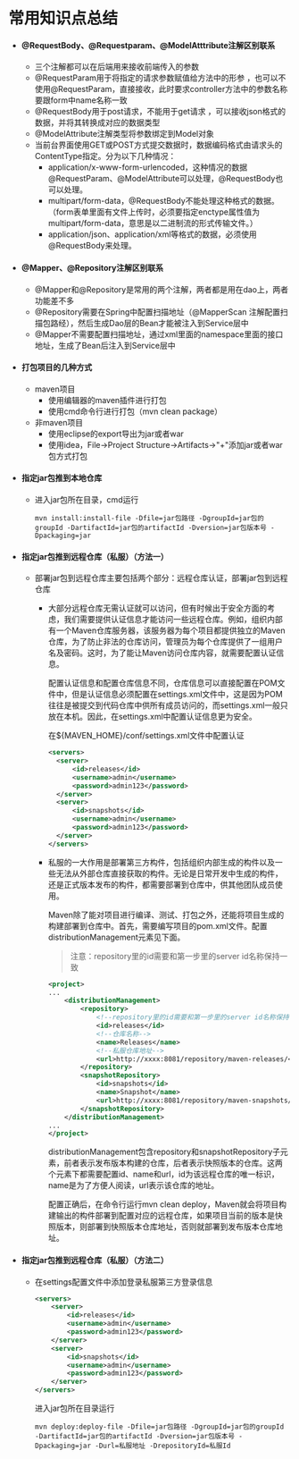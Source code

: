 # 常用知识点总结

* #### @RequestBody、@Requestparam、@ModelAtttribute注解区别联系

  * 三个注解都可以在后端用来接收前端传入的参数
  * @RequestParam用于将指定的请求参数赋值给方法中的形参 ，也可以不使用@RequestParam，直接接收，此时要求controller方法中的参数名称要跟form中name名称一致 
  * @RequestBody用于post请求，不能用于get请求 ，可以接收json格式的数据，并将其转换成对应的数据类型 
  * @ModelAttribute注解类型将参数绑定到Model对象 
  * 当前台界面使用GET或POST方式提交数据时，数据编码格式由请求头的ContentType指定。分为以下几种情况：
    * application/x-www-form-urlencoded，这种情况的数据@RequestParam、@ModelAttribute可以处理，@RequestBody也可以处理。
    * multipart/form-data，@RequestBody不能处理这种格式的数据。（form表单里面有文件上传时，必须要指定enctype属性值为multipart/form-data，意思是以二进制流的形式传输文件。）
    * application/json、application/xml等格式的数据，必须使用@RequestBody来处理。 

* #### @Mapper、@Repository注解区别联系

  * @Mapper和@Repository是常用的两个注解，两者都是用在dao上，两者功能差不多 
  * @Repository需要在Spring中配置扫描地址（@MapperScan 注解配置扫描包路经），然后生成Dao层的Bean才能被注入到Service层中 
  * @Mapper不需要配置扫描地址，通过xml里面的namespace里面的接口地址，生成了Bean后注入到Service层中 

* #### 打包项目的几种方式

  * maven项目
    * 使用编辑器的maven插件进行打包
    * 使用cmd命令行进行打包（mvn clean package）
  * 非maven项目
    * 使用eclipse的export导出为jar或者war
    * 使用idea，File->Project Structure->Artifacts->"+"添加jar或者war包方式打包

* #### 指定jar包推到本地仓库

  * 进入jar包所在目录，cmd运行

    ```
    mvn install:install-file -Dfile=jar包路径 -DgroupId=jar包的groupId -DartifactId=jar包的artifactId -Dversion=jar包版本号 -Dpackaging=jar
    ```

* #### 指定jar包推到远程仓库（私服）（方法一）

  * 部署jar包到远程仓库主要包括两个部分：远程仓库认证，部署jar包到远程仓库 

    * 大部分远程仓库无需认证就可以访问，但有时候出于安全方面的考虑，我们需要提供认证信息才能访问一些远程仓库。例如，组织内部有一个Maven仓库服务器，该服务器为每个项目都提供独立的Maven仓库，为了防止非法的仓库访问，管理员为每个仓库提供了一组用户名及密码。这时，为了能让Maven访问仓库内容，就需要配置认证信息。

      配置认证信息和配置仓库信息不同，仓库信息可以直接配置在POM文件中，但是认证信息必须配置在settings.xml文件中，这是因为POM往往是被提交到代码仓库中供所有成员访问的，而settings.xml一般只放在本机。因此，在settings.xml中配置认证信息更为安全。

      在${MAVEN_HOME}/conf/settings.xml文件中配置认证

      ```xml
      <servers>
      	<server>
      		<id>releases</id>
      		<username>admin</username>
      		<password>admin123</password>
      	</server>
      	<server>
      		<id>snapshots</id>
      		<username>admin</username>
      		<password>admin123</password>
      	</server>
      </servers>
      ```

    * 私服的一大作用是部署第三方构件，包括组织内部生成的构件以及一些无法从外部仓库直接获取的构件。无论是日常开发中生成的构件，还是正式版本发布的构件，都需要部署到仓库中，供其他团队成员使用。

      Maven除了能对项目进行编译、测试、打包之外，还能将项目生成的构建部署到仓库中。首先，需要编写项目的pom.xml文件。配置distributionManagement元素见下面。

      > 注意：repository里的id需要和第一步里的server id名称保持一致

      ```xml
      <project>
      ...
          <distributionManagement>
              <repository>
                  <!--repository里的id需要和第一步里的server id名称保持一致-->
                  <id>releases</id>
                  <!--仓库名称-->
                  <name>Releases</name>
                  <!--私服仓库地址-->
                  <url>http://xxxx:8081/repository/maven-releases/</url>
              </repository>
              <snapshotRepository>
                  <id>snapshots</id>
                  <name>Snapshot</name>
                  <url>http://xxxx:8081/repository/maven-snapshots/</url>
              </snapshotRepository>
          </distributionManagement>
      ...
      </project>
      ```

      distributionManagement包含repository和snapshotRepository子元素，前者表示发布版本构建的仓库，后者表示快照版本的仓库。这两个元素下都需要配置id、name和url，id为该远程仓库的唯一标识，name是为了方便人阅读，url表示该仓库的地址。

      配置正确后，在命令行运行mvn clean deploy，Maven就会将项目构建输出的构件部署到配置对应的远程仓库，如果项目当前的版本是快照版本，则部署到快照版本仓库地址，否则就部署到发布版本仓库地址。

* #### 指定jar包推到远程仓库（私服）（方法二）

  * 在settings配置文件中添加登录私服第三方登录信息

    ```xml
    <servers>
    	<server>
    		<id>releases</id>
    		<username>admin</username>
    		<password>admin123</password>
    	</server>
    	<server>
    		<id>snapshots</id>
    		<username>admin</username>
    		<password>admin123</password>
    	</server>
    </servers>
    ```

    进入jar包所在目录运行

    ```
    mvn deploy:deploy-file -Dfile=jar包路径 -DgroupId=jar包的groupId -DartifactId=jar包的artifactId -Dversion=jar包版本号 -Dpackaging=jar -Durl=私服地址 -DrepositoryId=私服Id
    ```

    
